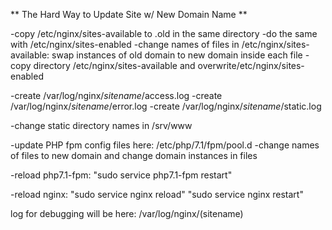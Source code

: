 ** The Hard Way to Update Site w/ New Domain Name **

-copy /etc/nginx/sites-available to .old in the same directory
-do the same with /etc/nginx/sites-enabled
-change names of files in /etc/nginx/sites-available:
swap instances of old domain to new domain inside each file
-copy directory /etc/nginx/sites-available and overwrite/etc/nginx/sites-enabled

-create /var/log/nginx/*sitename*/access.log
-create /var/log/nginx/*sitename*/error.log
-create /var/log/nginx/*sitename*/static.log

-change static directory names in
/srv/www

-update PHP fpm config files here:
/etc/php/7.1/fpm/pool.d
-change names of files to new domain and change domain instances in files

-reload php7.1-fpm:
"sudo service php7.1-fpm restart"

-reload nginx:
"sudo service nginx reload"
"sudo service nginx restart"

log for debugging will be here:
/var/log/nginx/(sitename)
